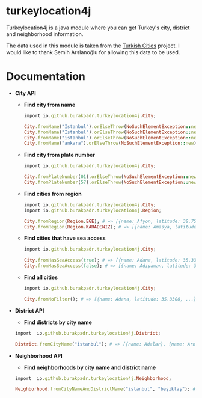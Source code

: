 ﻿# turkeylocation4j

Turkeylocation4j is a java module where you can get Turkey's city, district and neighborhood information.

The data used in this module is taken from the [Turkish Cities](https://github.com/sarslanoglu/turkish_cities) project. I would like to thank Semih Arslanoğlu for allowing this data to be used.

# Documentation

- **City API**

	 - **Find city from name**
				 
		 ```rb
		import io.github.burakpadr.turkeylocation4j.City;
		
		City.fromName("İstanbul").orElseThrow(NoSuchElementException::new);   # => {name: İstanbul, latitude: 41.0082, ...}
		City.fromName("Istanbul").orElseThrow(NoSuchElementException::new);   # => {name: İstanbul, latitude: 41.0082, ...}
		City.fromName("istanbul").orElseThrow(NoSuchElementException::new);   # => {name: İstanbul, latitude: 41.0082, ...}
		City.fromName("ankara").orElseThrow(NoSuchElementException::new);   # => {name: Ankara, latitude: 39.9334, ...}
		```

	- **Find city from plate number** 

		 ```rb
		import io.github.burakpadr.turkeylocation4j.City;

		City.fromPlateNumber(01).orElseThrow(NoSuchElementException::new); => # => {name: Adana, latitude: 35.3308, ...}
		City.fromPlateNumber(57).orElseThrow(NoSuchElementException::new); => # => {name: Sinop, latitude: 42.028, ...}
		```

	- **Find cities from region**

		```rb
		import io.github.burakpadr.turkeylocation4j.City;
		import io.github.burakpadr.turkeylocation4j.Region;
		
		City.fromRegion(Region.EGE); # => [{name: Afyon, latitude: 38.7595, ...}, ...]
		City.fromRegion(Region.KARADENIZ); # => [{name: Amasya, latitude: 40.6565, ...}, ...]
		```

	-	**Find cities that have sea access**
		
		```rb
		import io.github.burakpadr.turkeylocation4j.City;

		City.fromHasSeaAccess(true); # => [{name: Adana, latitude: 35.3308, ...}, ...]
		City.fromHasSeaAccess(false); # => [{name: Adıyaman, latitude: 37.7636, ...}, ...]
		```

	-	**Find all cities**

		```rb
		import io.github.burakpadr.turkeylocation4j.City;

		City.fromNoFilter(); # => [{name: Adana, latitude: 35.3308, ...}, ...]
		```

- **District API**

	- **Find districts by city name** 

	```rb
	import  io.github.burakpadr.turkeylocation4j.District;

	District.fromCityName("istanbul"); # => [{name: Adalar}, {name: Arnavutköy}, ...]
	```

-	**Neighborhood API**

	- **Find neighborhoods by city name and district name**

	```rb
	import  io.github.burakpadr.turkeylocation4j.Neighborhood;

	Neighborhood.fromCityNameAndDistrictName("istanbul", "beşiktaş"); # => [{name: Abbasağa Mah, postCode: 34022}, ...]
	```
